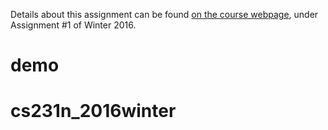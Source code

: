 Details about this assignment can be found [on the course webpage](http://cs231n.github.io/), under Assignment #1 of Winter 2016.
# demo
# cs231n_2016winter
